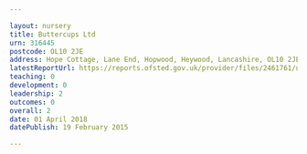 ```yaml
---

layout: nursery
title: Buttercups Ltd
urn: 316445
postcode: OL10 2JE
address: Hope Cottage, Lane End, Hopwood, Heywood, Lancashire, OL10 2JE
latestReportUrl: https://reports.ofsted.gov.uk/provider/files/2461761/urn/316445.pdf
teaching: 0
development: 0
leadership: 2
outcomes: 0
overall: 2
date: 01 April 2018 
datePublish: 19 February 2015

---
```

